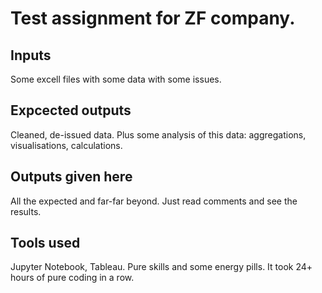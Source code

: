 # Test assignment for ZF company. 

## Inputs 
Some excell files with some data with some issues. 

## Expcected outputs
Cleaned, de-issued data. Plus some analysis of this data: aggregations, visualisations, calculations. 

## Outputs given here 
All the expected and far-far beyond. Just read comments and see the results. 

## Tools used 
Jupyter Notebook, Tableau. Pure skills and some energy pills. It took 24+ hours of pure coding in a row. 
